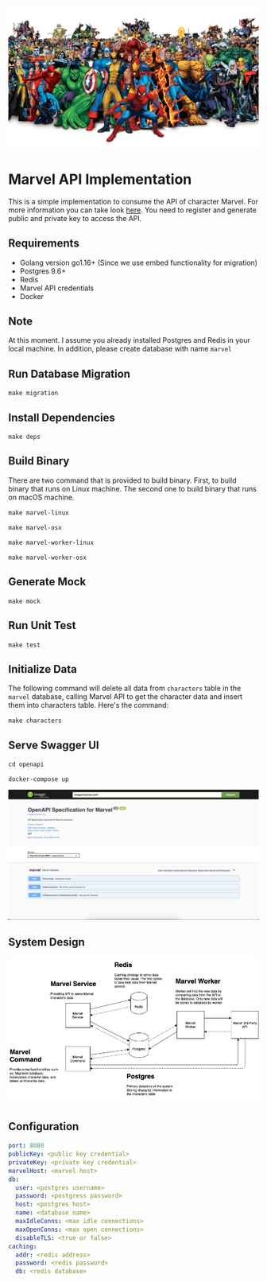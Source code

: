 ![](marvel.png?raw=true)

# Marvel API Implementation
This is a simple implementation to consume the API of character Marvel. 
For more information you can take look [here](https://developer.marvel.com/). 
You need to register and generate public and private key to access the API.

## Requirements
* Golang version go1.16+ (Since we use embed functionality for migration)
* Postgres 9.6+
* Redis
* Marvel API credentials
* Docker

## Note
At this moment. I assume you already installed Postgres and Redis in your local machine. In addition, please 
create database with name `marvel`

## Run Database Migration
```shell
make migration
```

## Install Dependencies
```shell
make deps
```

## Build Binary
There are two command that is provided to build binary. First, to build binary that runs on Linux machine. The second
one to build binary that runs on macOS machine.

```shell
make marvel-linux
```
```shell
make marvel-osx
```

```shell
make marvel-worker-linux
```
```shell
make marvel-worker-osx
```

## Generate Mock
```shell
make mock
```

## Run Unit Test
```shell
make test
```

## Initialize Data
The following command will delete all data from `characters` table in the `marvel` database, calling Marvel API 
to get the character data and insert them into characters table. Here's the command:
```shell
make characters
```

## Serve Swagger UI
```shell
cd openapi 
```
```shell
docker-compose up 
```

![](swagger.png?raw=true)

## System Design
![](system-design.png?raw=true)

## Configuration
```yaml
port: 8080
publicKey: <public key credential>
privateKey: <private key credential>
marvelHost: <marvel host>
db:
  user: <postgres username>
  password: <postgress password>
  host: <postgres host>
  name: <database name>
  maxIdleConns: <max idle connections>
  maxOpenConns: <max open connections>
  disableTLS: <true or false>
caching:
  addr: <redis address>
  password: <redis password>
  db: <redis database>
```